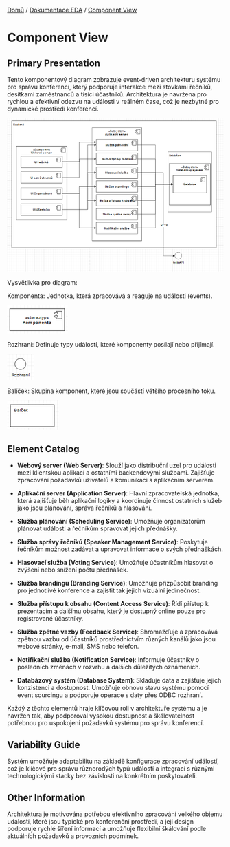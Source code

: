 [Domů](/README.md) / [Dokumentace EDA](/Dokumentace/EDA/README.md) / [Component View](/Dokumentace/EDA/pages/component-view.md)

# Component View

## Primary Presentation
Tento komponentový diagram zobrazuje event-driven architekturu systému pro správu konferencí, který podporuje interakce mezi stovkami řečníků, desítkami zaměstnanců a tisíci účastníků. Architektura je navržena pro rychlou a efektivní odezvu na události v reálném čase, což je nezbytné pro dynamické prostředí konferencí.

![Component diagram](../assets/component-diagram.png)

Vysvětlivka pro diagram:

Komponenta: Jednotka, která zpracovává a reaguje na události (events).

![komponenta](../assets/component-2.png)

Rozhraní: Definuje typy událostí, které komponenty posílají nebo přijímají.

![rozhraní](../assets/component-3.png)

Balíček: Skupina komponent, které jsou součástí většího procesního toku.

![balíček](../assets/component-1.png)

## Element Catalog

- **Webový server (Web Server)**: Slouží jako distribuční uzel pro události mezi klientskou aplikací a ostatními backendovými službami. Zajišťuje zpracování požadavků uživatelů a komunikaci s aplikačním serverem.

- **Aplikační server (Application Server)**: Hlavní zpracovatelská jednotka, která zajišťuje běh aplikační logiky a koordinuje činnost ostatních služeb jako jsou plánování, správa řečníků a hlasování.

- **Služba plánování (Scheduling Service)**: Umožňuje organizátorům plánovat události a řečníkům spravovat jejich přednášky.

- **Služba správy řečníků (Speaker Management Service)**: Poskytuje řečníkům možnost zadávat a upravovat informace o svých přednáškách.

- **Hlasovací služba (Voting Service)**: Umožňuje účastníkům hlasovat o zvýšení nebo snížení počtu přednášek.

- **Služba brandingu (Branding Service)**: Umožňuje přizpůsobit branding pro jednotlivé konference a zajistit tak jejich vizuální jedinečnost.

- **Služba přístupu k obsahu (Content Access Service)**: Řídí přístup k prezentacím a dalšímu obsahu, který je dostupný online pouze pro registrované účastníky.

- **Služba zpětné vazby (Feedback Service)**: Shromažďuje a zpracovává zpětnou vazbu od účastníků prostřednictvím různých kanálů jako jsou webové stránky, e-mail, SMS nebo telefon.

- **Notifikační služba (Notification Service)**: Informuje účastníky o posledních změnách v rozvrhu a dalších důležitých oznámeních.

- **Databázový systém (Database System)**: Skladuje data a zajišťuje jejich konzistenci a dostupnost. Umožňuje obnovu stavu systému pomocí event sourcingu a podporuje operace s daty přes ODBC rozhraní.

Každý z těchto elementů hraje klíčovou roli v architektuře systému a je navržen tak, aby podporoval vysokou dostupnost a škálovatelnost potřebnou pro uspokojení požadavků systému pro správu konferencí.

## Variability Guide
Systém umožňuje adaptabilitu na základě konfigurace zpracování událostí, což je klíčové pro správu různorodých typů událostí a integraci s různými technologickými stacky bez závislosti na konkrétním poskytovateli.

## Other Information
Architektura je motivována potřebou efektivního zpracování velkého objemu událostí, které jsou typické pro konferenční prostředí, a její design podporuje rychlé šíření informací a umožňuje flexibilní škálování podle aktuálních požadavků a provozních podmínek.